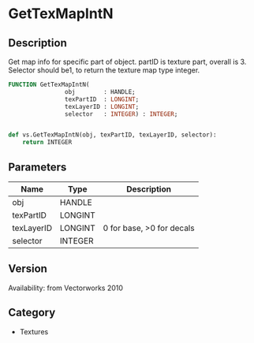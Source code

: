 # GetTexMapIntN

## Description
Get map info for specific part of object. partID is texture part, overall is 3. Selector should be1, to return the texture map type integer.

```pascal
FUNCTION GetTexMapIntN(
				obj        : HANDLE;
				texPartID  : LONGINT;
				texLayerID : LONGINT;
				selector   : INTEGER) : INTEGER;
```

```python

def vs.GetTexMapIntN(obj, texPartID, texLayerID, selector):
    return INTEGER
```

## Parameters
|Name|Type|Description|
|---|---|---|
|obj|HANDLE||
|texPartID|LONGINT||
|texLayerID|LONGINT|0 for base, &gt;0 for decals|
|selector|INTEGER||

## Version
Availability: from Vectorworks 2010
## Category
* Textures

